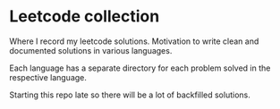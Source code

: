 # Leetcode collection
Where I record my leetcode solutions. Motivation to write clean and documented solutions in various languages.

Each language has a separate directory for each problem solved in the respective language. 

Starting this repo late so there will be a lot of backfilled solutions.

